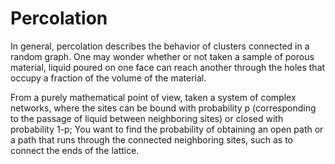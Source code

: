 # Percolation

In general, percolation describes the behavior of clusters connected in a random graph.
One may wonder whether or not taken a sample of porous material, liquid poured on one face can reach another through the holes that occupy a fraction of the volume of the material. 

From a purely mathematical point of view, taken a system of complex networks, where the sites can be bound with probability p (corresponding to the passage of liquid between neighboring sites) or closed with probability 1-p; You want to find the probability of obtaining an open path or a path that runs through the connected neighboring sites, such as to connect the ends of the lattice.
 
